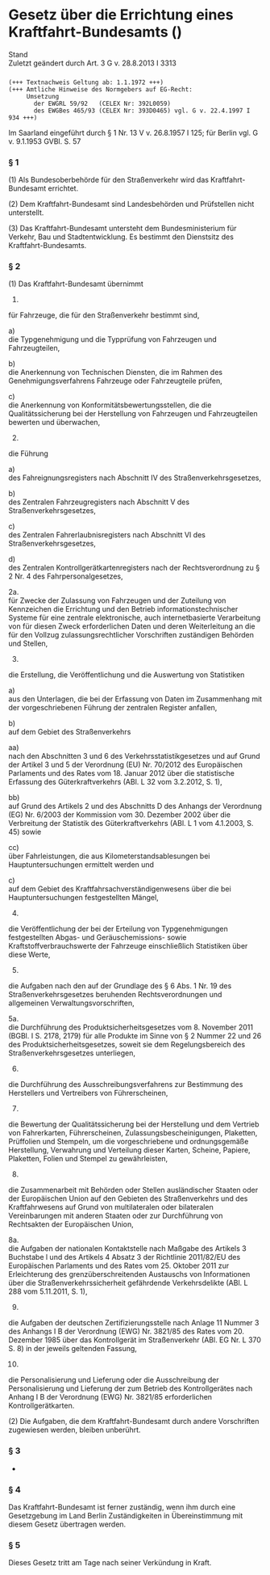Gesetz über die Errichtung eines Kraftfahrt-Bundesamts ()
=========================================================

Stand  
Zuletzt geändert durch Art. 3 G v. 28.8.2013 I 3313

### 

```
(+++ Textnachweis Geltung ab: 1.1.1972 +++)
(+++ Amtliche Hinweise des Normgebers auf EG-Recht:
     Umsetzung
       der EWGRL 59/92   (CELEX Nr: 392L0059)
       des EWGBes 465/93 (CELEX Nr: 393D0465) vgl. G v. 22.4.1997 I 934 +++)
```

Im Saarland eingeführt durch § 1 Nr. 13 V v. 26.8.1957 I 125; für Berlin vgl. G v. 9.1.1953 GVBl. S. 57

### § 1

(1) Als Bundesoberbehörde für den Straßenverkehr wird das Kraftfahrt-Bundesamt errichtet.

(2) Dem Kraftfahrt-Bundesamt sind Landesbehörden und Prüfstellen nicht unterstellt.

(3) Das Kraftfahrt-Bundesamt untersteht dem Bundesministerium für Verkehr, Bau und Stadtentwicklung. Es bestimmt den Dienstsitz des Kraftfahrt-Bundesamts.

### § 2

(1) Das Kraftfahrt-Bundesamt übernimmt

1.  
für Fahrzeuge, die für den Straßenverkehr bestimmt sind,

a)  
die Typgenehmigung und die Typprüfung von Fahrzeugen und Fahrzeugteilen,

b)  
die Anerkennung von Technischen Diensten, die im Rahmen des Genehmigungsverfahrens Fahrzeuge oder Fahrzeugteile prüfen,

c)  
die Anerkennung von Konformitätsbewertungsstellen, die die Qualitätssicherung bei der Herstellung von Fahrzeugen und Fahrzeugteilen bewerten und überwachen,

2.  
die Führung

a)  
des Fahreignungsregisters nach Abschnitt IV des Straßenverkehrsgesetzes,

b)  
des Zentralen Fahrzeugregisters nach Abschnitt V des Straßenverkehrsgesetzes,

c)  
des Zentralen Fahrerlaubnisregisters nach Abschnitt VI des Straßenverkehrsgesetzes,

d)  
des Zentralen Kontrollgerätkartenregisters nach der Rechtsverordnung zu § 2 Nr. 4 des Fahrpersonalgesetzes,

2a.  
für Zwecke der Zulassung von Fahrzeugen und der Zuteilung von Kennzeichen die Errichtung und den Betrieb informationstechnischer Systeme für eine zentrale elektronische, auch internetbasierte Verarbeitung von für diesen Zweck erforderlichen Daten und deren Weiterleitung an die für den Vollzug zulassungsrechtlicher Vorschriften zuständigen Behörden und Stellen,

3.  
die Erstellung, die Veröffentlichung und die Auswertung von Statistiken

a)  
aus den Unterlagen, die bei der Erfassung von Daten im Zusammenhang mit der vorgeschriebenen Führung der zentralen Register anfallen,

b)  
auf dem Gebiet des Straßenverkehrs

aa)  
nach den Abschnitten 3 und 6 des Verkehrsstatistikgesetzes und auf Grund der Artikel 3 und 5 der Verordnung (EU) Nr. 70/2012 des Europäischen Parlaments und des Rates vom 18. Januar 2012 über die statistische Erfassung des Güterkraftverkehrs (ABl. L 32 vom 3.2.2012, S. 1),

bb)  
auf Grund des Artikels 2 und des Abschnitts D des Anhangs der Verordnung (EG) Nr. 6/2003 der Kommission vom 30. Dezember 2002 über die Verbreitung der Statistik des Güterkraftverkehrs (ABl. L 1 vom 4.1.2003, S. 45) sowie

cc)  
über Fahrleistungen, die aus Kilometerstandsablesungen bei Hauptuntersuchungen ermittelt werden und

c)  
auf dem Gebiet des Kraftfahrsachverständigenwesens über die bei Hauptuntersuchungen festgestellten Mängel,

4.  
die Veröffentlichung der bei der Erteilung von Typgenehmigungen festgestellten Abgas- und Geräuschemissions- sowie Kraftstoffverbrauchswerte der Fahrzeuge einschließlich Statistiken über diese Werte,

5.  
die Aufgaben nach den auf der Grundlage des § 6 Abs. 1 Nr. 19 des Straßenverkehrsgesetzes beruhenden Rechtsverordnungen und allgemeinen Verwaltungsvorschriften,

5a.  
die Durchführung des Produktsicherheitsgesetzes vom 8. November 2011 (BGBl. I S. 2178, 2179) für alle Produkte im Sinne von § 2 Nummer 22 und 26 des Produktsicherheitsgesetzes, soweit sie dem Regelungsbereich des Straßenverkehrsgesetzes unterliegen,

6.  
die Durchführung des Ausschreibungsverfahrens zur Bestimmung des Herstellers und Vertreibers von Führerscheinen,

7.  
die Bewertung der Qualitätssicherung bei der Herstellung und dem Vertrieb von Fahrerkarten, Führerscheinen, Zulassungsbescheinigungen, Plaketten, Prüffolien und Stempeln, um die vorgeschriebene und ordnungsgemäße Herstellung, Verwahrung und Verteilung dieser Karten, Scheine, Papiere, Plaketten, Folien und Stempel zu gewährleisten,

8.  
die Zusammenarbeit mit Behörden oder Stellen ausländischer Staaten oder der Europäischen Union auf den Gebieten des Straßenverkehrs und des Kraftfahrwesens auf Grund von multilateralen oder bilateralen Vereinbarungen mit anderen Staaten oder zur Durchführung von Rechtsakten der Europäischen Union,

8a.  
die Aufgaben der nationalen Kontaktstelle nach Maßgabe des Artikels 3 Buchstabe l und des Artikels 4 Absatz 3 der Richtlinie 2011/82/EU des Europäischen Parlaments und des Rates vom 25. Oktober 2011 zur Erleichterung des grenzüberschreitenden Austauschs von Informationen über die Straßenverkehrssicherheit gefährdende Verkehrsdelikte (ABl. L 288 vom 5.11.2011, S. 1),

9.  
die Aufgaben der deutschen Zertifizierungsstelle nach Anlage 11 Nummer 3 des Anhangs I B der Verordnung (EWG) Nr. 3821/85 des Rates vom 20. Dezember 1985 über das Kontrollgerät im Straßenverkehr (ABl. EG Nr. L 370 S. 8) in der jeweils geltenden Fassung,

10.  
die Personalisierung und Lieferung oder die Ausschreibung der Personalisierung und Lieferung der zum Betrieb des Kontrollgerätes nach Anhang I B der Verordnung (EWG) Nr. 3821/85 erforderlichen Kontrollgerätkarten.

(2) Die Aufgaben, die dem Kraftfahrt-Bundesamt durch andere Vorschriften zugewiesen werden, bleiben unberührt.

### § 3

-

### § 4

Das Kraftfahrt-Bundesamt ist ferner zuständig, wenn ihm durch eine Gesetzgebung im Land Berlin Zuständigkeiten in Übereinstimmung mit diesem Gesetz übertragen werden.

### § 5

Dieses Gesetz tritt am Tage nach seiner Verkündung in Kraft.
